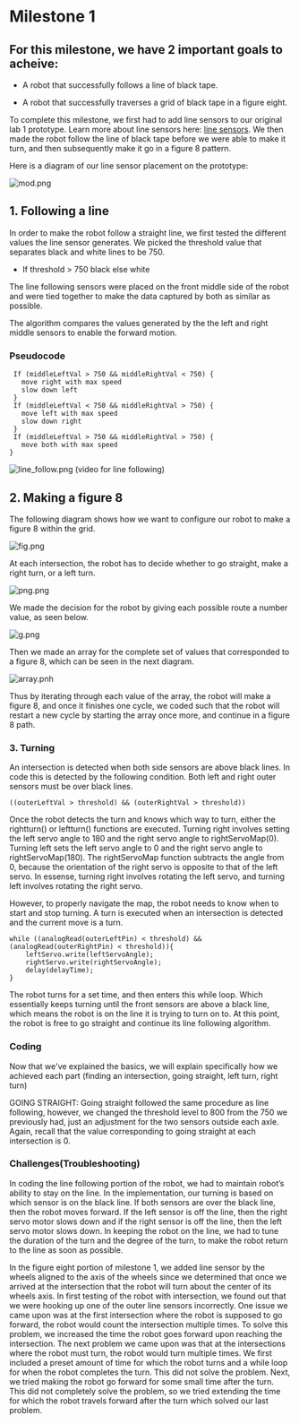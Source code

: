 
# Milestone 1

## For this milestone, we have 2 important goals to acheive:

  * A robot that successfully follows a line of black tape.
  
  * A robot that successfully traverses a grid of black tape in a figure eight.
  
  
  

To complete this milestone, we first had to add line sensors to our original lab 1 prototype. Learn more about line sensors here: [line sensors](https://www.sparkfun.com/products/9453). We then made the robot follow the line of black tape before we were able to make it turn, and then subsequently make it go in a figure 8 pattern. 

Here is a diagram of our line sensor placement on the prototype:


![mod.png](mod.png) 



## 1. Following a line
In order to make the robot follow a straight line, we first tested the different values the line sensor generates. We picked the threshold value that separates black and white lines to be 750. 

  * If threshold > 750 black else white

The line following sensors were placed on the front middle side of the robot and were tied together to make the data captured by both as similar as possible. 

The algorithm compares the values generated by the the left and right middle sensors to enable the forward motion. 

### Pseudocode
 
 ``` arduino
  If (middleLeftVal > 750 && middleRightVal < 750) {
    move right with max speed 
    slow down left
  }
  If (middleLeftVal < 750 && middleRightVal > 750) {
    move left with max speed
    slow down right
  }
  If (middleLeftVal > 750 && middleRightVal > 750) {
    move both with max speed
}
```
![line_follow.png](line_follow.png)
(video for line following)

## 2. Making a figure 8


The following diagram shows how we want to configure our robot to make a figure 8 within the grid.

![fig.png](figure.png)

At each intersection, the robot has to decide whether to go straight, make a right turn, or a left turn.

![png.png](png.png)

We made the decision for the robot by giving each possible route a number value, as seen below.

![g.png](g.png)

Then we made an array for the complete set of values that corresponded to a figure 8, which can be seen in the next diagram.

![array.pnh](arrays.png)


Thus by iterating through each value of the array, the robot will make a figure 8, and once it finishes one cycle, we coded such that the robot will restart a new cycle by starting the array once more, and continue in a figure 8 path.

### 3. Turning
An intersection is detected when both side sensors are above black lines. In code this is detected by the following condition. Both left and right outer sensors must be over black lines.
```Arduino
((outerLeftVal > threshold) && (outerRightVal > threshold))
```

Once the robot detects the turn and knows which way to turn, either the rightturn() or leftturn() functions are executed. Turning right involves setting the left servo angle to 180 and the right servo angle to rightServoMap(0). Turning left sets the left servo angle to 0 and the right servo angle to rightServoMap(180). The rightServoMap function subtracts the angle from 0, because the orientation of the right servo is opposite to that of the left servo. In essense, turning right involves rotating the left servo, and turning left involves rotating the right servo. 

However, to properly navigate the map, the robot needs to know when to start and stop turning. A turn is executed when an intersection is detected and the current move is a turn.

```Arduino
while ((analogRead(outerLeftPin) < threshold) && (analogRead(outerRightPin) < threshold)){
    leftServo.write(leftServoAngle);
    rightServo.write(rightServoAngle);
    delay(delayTime);
}
```
The robot turns for a set time, and then enters this while loop. Which essentially keeps turning until the front sensors are above a black line, which means the robot is on the line it is trying to turn on to. At this point, the robot is free to go straight and continue its line following algorithm.

### Coding

Now that we've explained the basics, we will explain specifically how we achieved each part (finding an intersection, going straight, left turn, right turn)



GOING STRAIGHT: Going straight followed the same procedure as line following, however, we changed the threshold level to 800 from the 750 we previously had, just an adjustment for the two sensors outside each axle. Again, recall that the value corresponding to going straight at each intersection is 0. 

### Challenges(Troubleshooting)
In coding the line following portion of the robot, we had to maintain robot’s ability to stay on the line. In the implementation, our turning is based on which sensor is on the black line. If both sensors are over the black line, then the robot moves forward. If the left sensor is off the line, then the right servo motor slows down and if the right sensor is off the line, then the left servo motor slows down. In keeping the robot on the line, we had to tune the duration of the turn and the degree of the turn, to make the robot return to the line as soon as possible.

In the figure eight portion of milestone 1, we added line sensor by the wheels aligned to the axis of the wheels since we determined that once we arrived at the intersection that the robot will turn about the center of its wheels axis. In first testing of the robot with intersection, we found out that we were hooking up one of the outer line sensors incorrectly. One issue we came upon was at the first intersection where the robot is supposed to go forward, the robot would count the intersection multiple times. To solve this problem, we increased the time the robot goes forward upon reaching the intersection. The next problem we came upon was that at the intersections where the robot must turn, the robot would turn multiple times. We first included a preset amount of time for which the robot turns and a while loop for when the robot completes the turn. This did not solve the problem. Next, we tried making the robot go forward for some small time after the turn. This did not completely solve the problem, so we tried extending the time for which the robot travels forward after the turn which solved our last problem.
